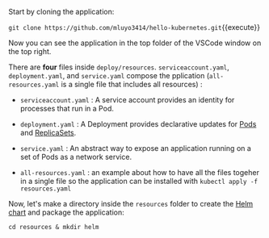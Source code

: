 Start by cloning the application:

`git clone https://github.com/mluyo3414/hello-kubernetes.git`{{execute}}

Now you can see the application in the top folder of the VSCode window on the top right.

There are **four** files inside `deploy/resources`. `serviceaccount.yaml`, `deployment.yaml`, and `service.yaml` compose the pplication (`all-resources.yaml` is a single file that includes all resources)  :

* `serviceaccount.yaml` : A service account provides an identity for processes that run in a Pod. 

* `deployment.yaml` : A Deployment provides declarative updates for [Pods](https://kubernetes.io/docs/concepts/workloads/pods/) and [ReplicaSets](https://kubernetes.io/docs/concepts/workloads/controllers/replicaset/).

* `service.yaml` : An abstract way to expose an application running on a set of Pods as a network service.

* `all-resources.yaml` : an example about how to have all the files togeher in a single file so the application can be installed with `kubectl apply -f resources.yaml`

Now, let's make a directory inside the `resources` folder to create the [Helm chart](https://helm.sh/docs/topics/charts/) and package the application:

`cd resources & mkdir helm` 




